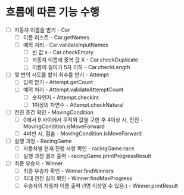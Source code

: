 
# 흐름에 따른 기능 수행

- [ ] 자동차 이름을 받기 - Car
  - [ ] 이름 리스트 - Car.getNames
  - [ ] 예외 처리 - Car.validateInputNames
    - [ ] 빈 값 x - Car.checkEmpty
    - [ ] 자동차 이름에 중복 값 X - Car.checkDuplicate
    - [ ] 이름의 길이가 5자 이하 - Car.checkLength

- [ ] 몇 번의 시도를 할지 회수를 받기 - Attempt
  - [ ] 입력 받기 - Attempt.getCount
  - [ ] 예외 처리 - Attempt.validateAttemptCount
    - [ ] 숫자인지 - Attempt.checkInt
    - [ ] 1이상의 자연수 - Attempt.checkNatural

- [ ] 전진 조건 확인 - MovingCondition
  - [ ] 0에서 9 사이에서 무작위 값을 구한 후 4이상 시, 전진 - MovingCondition.isMoveForward
  - [ ] 4미만 시, 멈춤 - MovingCondition.isMoveForward

- [ ] 실행 과정 - RacingGame
  - [ ] 자동차별 현재 진행 사항 확인 - racingGame.race
  - [ ] 실행 과정 결과 출력 - racingGame.printProgressResult

- [ ] 최종 우승자 - Winner
  - [ ] 최종 우승자 확인 - Winner.findWinners
  - [ ] 최대 전진 길이 확인 - Winner.findMaxProgress
  - [ ] 우승자의 자동차 이름 출력 (1명 이상일 수 있음.) - Winner.printResult
